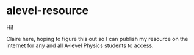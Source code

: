 # alevel-resource

Hi! 

Claire here, hoping to figure this out so I can publish my resource on the internet for any and all A-level Physics students to access. 
